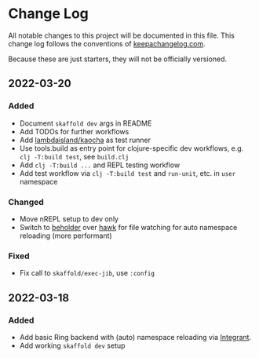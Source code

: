 # Change Log

All notable changes to this project will be documented in this file. This change log follows the conventions of [keepachangelog.com](http://keepachangelog.com/).

Because these are just starters, they will not be officially versioned.

<!--
## yyyy-mm-dd

### Added
  - Added ...
### Changed
### Deprecated
### Removed
### Fixed
### Security
-->

## 2022-03-20

### Added

- Document `skaffold dev` args in README
- Add TODOs for further workflows
- Add [lambdaisland/kaocha](https://github.com/lambdaisland/kaocha) as test runner
- Use tools.build as entry point for clojure-specific dev workflows, e.g. `clj -T:build test`, see `build.clj`
- Add `clj -T:build ...` and REPL testing workflow
- Add test workflow via `clj -T:build test` and `run-unit`, etc. in `user` namespace

### Changed

- Move nREPL setup to dev only
- Switch to [beholder](https://github.com/nextjournal/beholder) over [hawk](https://github.com/wkf/hawk) for file watching for auto namespace reloading (more performant)

### Fixed

- Fix call to `skaffold/exec-jib`, use `:config`

## 2022-03-18

### Added

- Add basic Ring backend with (auto) namespace reloading via [Integrant](https://github.com/weavejester/integrant).
- Add working `skaffold dev` setup
